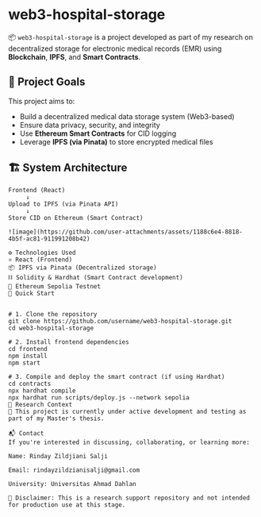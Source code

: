 
# web3-hospital-storage

📦 `web3-hospital-storage` is a project developed as part of my research on decentralized storage for electronic medical records (EMR) using **Blockchain**, **IPFS**, and **Smart Contracts**.

## 🧠 Project Goals

This project aims to:
- Build a decentralized medical data storage system (Web3-based)
- Ensure data privacy, security, and integrity
- Use **Ethereum Smart Contracts** for CID logging
- Leverage **IPFS (via Pinata)** to store encrypted medical files

## 🏗️ System Architecture

```plaintext
Frontend (React)
     ↓
Upload to IPFS (via Pinata API)
     ↓
Store CID on Ethereum (Smart Contract)
    
![image](https://github.com/user-attachments/assets/1188c6e4-8818-4b5f-ac81-911991208b42)

⚙️ Technologies Used
⚛️ React (Frontend)
📦 IPFS via Pinata (Decentralized storage)
⛓️ Solidity & Hardhat (Smart Contract development)
🧪 Ethereum Sepolia Testnet
🚀 Quick Start


# 1. Clone the repository
git clone https://github.com/username/web3-hospital-storage.git
cd web3-hospital-storage

# 2. Install frontend dependencies
cd frontend
npm install
npm start

# 3. Compile and deploy the smart contract (if using Hardhat)
cd contracts
npx hardhat compile
npx hardhat run scripts/deploy.js --network sepolia
🧪 Research Context
📌 This project is currently under active development and testing as part of my Master's thesis.

📬 Contact
If you're interested in discussing, collaborating, or learning more:

Name: Rinday Zildjiani Salji

Email: rindayzildzianisalji@gmail.com

University: Universitas Ahmad Dahlan

🧠 Disclaimer: This is a research support repository and not intended for production use at this stage.


